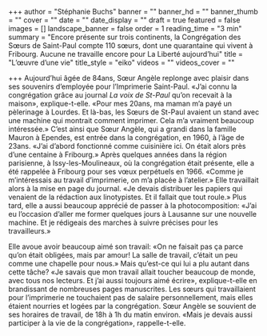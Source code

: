 +++
author = "Stéphanie Buchs"
banner = ""
banner_hd = ""
banner_thumb = ""
cover = ""
date = ""
date_display = ""
draft = true
featured = false
images = []
landscape_banner = false
order = 1
reading_time = "3 min"
summary = "Encore présente sur trois continents, la Congrégation des Sœurs de Saint-Paul compte 110 sœurs, dont une quarantaine qui vivent à Fribourg. Aucune ne travaille encore pour La Liberté aujourd’hui"
title = "L’œuvre d’une vie"
title_style = "eiko"
videos = ""
videos_cover = ""

+++
Aujourd’hui âgée de 84ans, Sœur Angèle replonge avec plaisir dans ses souvenirs d’employée pour l’Imprimerie Saint-Paul. «J’ai connu la congrégation grâce au journal _La voix de St-Paul_ qu’on recevait à la maison», explique-t-elle. «Pour mes 20ans, ma maman m’a payé un pèlerinage à Lourdes. Et là-bas, les Sœurs de St-Paul avaient un stand avec une machine qui montrait comment imprimer. Cela m’a vraiment beaucoup intéressée.» C’est ainsi que Sœur Angèle, qui a grandi dans la famille Mauron à Ependes, est entrée dans la congrégation, en 1960, à l’âge de 23ans. «J’ai d’abord fonctionné comme cuisinière ici. On était alors près d’une centaine à Fribourg.» Après quelques années dans la région parisienne, à Issy-les-Moulineaux, où la congrégation était présente, elle a été rappelée à Fribourg pour ses vœux perpétuels en 1966. «Comme je m’intéressais au travail d’imprimerie, on m’a placée à l’atelier.» Elle travaillait alors à la mise en page du journal. «Je devais distribuer les papiers qui venaient de la rédaction aux linotypistes. Et il fallait que tout roule.» Plus tard, elle a aussi beaucoup apprécié de passer à la photocomposition: «J’ai eu l’occasion d’aller me former quelques jours à Lausanne sur une nouvelle machine. Et je rédigeais des marches à suivre précises pour les travailleurs.»

Elle avoue avoir beaucoup aimé son travail: «On ne faisait pas ça parce qu’on était obligées, mais par amour! La salle de travail, c’était un peu comme une chapelle pour nous.» Mais qu’est-ce qui lui a plu autant dans cette tâche? «Je savais que mon travail allait toucher beaucoup de monde, avec tous nos lecteurs. Et j’ai aussi toujours aimé écrire», explique-t-elle en brandissant de nombreuses pages manuscrites. Les sœurs qui travaillaient pour l’imprimerie ne touchaient pas de salaire personnellement, mais elles étaient nourries et logées par la congrégation. Sœur Angèle se souvient de ses horaires de travail, de 18h à 1h du matin environ. «Mais je devais aussi participer à la vie de la congrégation», rappelle-t-elle.
